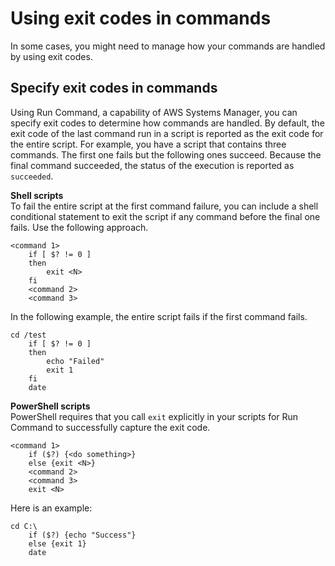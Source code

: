 # Using exit codes in commands<a name="command-workflow-scripts"></a>

In some cases, you might need to manage how your commands are handled by using exit codes\.

## Specify exit codes in commands<a name="command-exit-codes"></a>

Using Run Command, a capability of AWS Systems Manager, you can specify exit codes to determine how commands are handled\. By default, the exit code of the last command run in a script is reported as the exit code for the entire script\. For example, you have a script that contains three commands\. The first one fails but the following ones succeed\. Because the final command succeeded, the status of the execution is reported as `succeeded`\.

**Shell scripts**  
To fail the entire script at the first command failure, you can include a shell conditional statement to exit the script if any command before the final one fails\. Use the following approach\.

```
<command 1>
    if [ $? != 0 ]
    then
        exit <N>
    fi
    <command 2>
    <command 3>
```

In the following example, the entire script fails if the first command fails\.

```
cd /test
    if [ $? != 0 ]
    then
        echo "Failed"
        exit 1
    fi
    date
```

**PowerShell scripts**  
PowerShell requires that you call `exit` explicitly in your scripts for Run Command to successfully capture the exit code\.

```
<command 1>
    if ($?) {<do something>}
    else {exit <N>}
    <command 2>
    <command 3>
    exit <N>
```

Here is an example:

```
cd C:\
    if ($?) {echo "Success"}
    else {exit 1}
    date
```